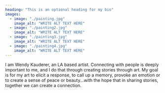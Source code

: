 ```yaml
---
heading: "This is an optional heading for my bio"
images:
  - image: "./painting.jpg"
    image_alt: "WRITE ALT TEXT HERE"
  - image: "./painting2.jpg"
    image_alt: "WRITE ALT TEXT HERE"
  - image: "./painting3.jpg"
    image_alt: "WRITE ALT TEXT HERE"
  - image: "./painting4.jpg"
    image_alt: "WRITE ALT TEXT HERE"
---
```


I am Wendy Kauderer, an LA based artist. Connecting with people is deeply important to me, and I do that through creating stories through art. My goal is for my art to elicit a response, to call up a memory, provoke an emotion or to create a sense of peace or beauty...with the hope that in sharing stories, together we can create a connection.
